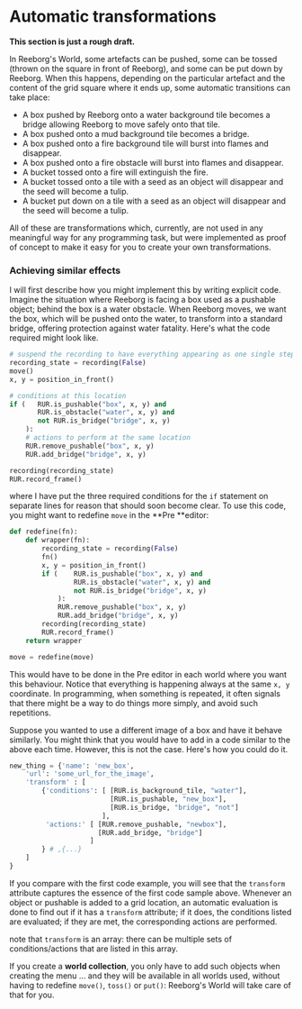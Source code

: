 # Automatic transformations

**This section is just a rough draft.**

In Reeborg's World, some artefacts can be pushed, some can be tossed \(thrown on the square in front of Reeborg\), and some can be put down by Reeborg. When this happens, depending on the particular artefact and the content of the grid square where it ends up, some automatic transitions can take place:

* A box pushed by Reeborg onto a water background tile becomes a bridge allowing Reeborg to move safely onto that tile.
* A box pushed onto a mud background tile becomes a bridge.
* A box pushed onto a fire background tile will burst into flames and disappear.
* A box pushed onto a fire obstacle will burst into flames and disappear.
* A bucket tossed onto a fire will extinguish the fire.
* A bucket tossed onto a tile with a seed as an object will disappear and the seed will become a tulip.
* A bucket put down on a tile with a seed as an object will disappear and the seed will become a tulip.

All of these are transformations which, currently, are not used in any meaningful way for any programming task, but were implemented as proof of concept to make it easy for you to create your own transformations.

### Achieving similar effects

I will first describe how you might implement this by writing explicit code.  Imagine the situation where Reeborg is facing a box used as a pushable object; behind the box is a water obstacle.  When Reeborg moves, we want the box, which will be pushed onto the water, to transform into a standard bridge, offering protection against water fatality.  Here's what the code required might look like.

```py
# suspend the recording to have everything appearing as one single step
recording_state = recording(False)
move()
x, y = position_in_front()

# conditions at this location
if (   RUR.is_pushable("box", x, y) and
       RUR.is_obstacle("water", x, y) and
       not RUR.is_bridge("bridge", x, y)
    ):
    # actions to perform at the same location
    RUR.remove_pushable("box", x, y)
    RUR.add_bridge("bridge", x, y)

recording(recording_state)
RUR.record_frame()
```

where I have put the three required conditions for the `if` statement on separate lines for reason that should soon become clear. To use this code, you might want to redefine `move` in the **Pre **editor:

```py
def redefine(fn):
    def wrapper(fn):
        recording_state = recording(False)
        fn()
        x, y = position_in_front()
        if (    RUR.is_pushable("box", x, y) and
                RUR.is_obstacle("water", x, y) and
                not RUR.is_bridge("bridge", x, y)
            ):
            RUR.remove_pushable("box", x, y)
            RUR.add_bridge("bridge", x, y)
        recording(recording_state)
        RUR.record_frame()
    return wrapper

move = redefine(move)
```

This would have to be done in the Pre editor in each world where you want this behaviour. Notice that everything is happening always at the same `x, y` coordinate.  In programming, when something is repeated, it often signals that there might be a way to do things more simply, and avoid such repetitions.

Suppose you wanted to use a different image of a box and have it behave similarly.  You might think that you would have to add in a code similar to the above each time. However, this is not the case.  Here's how you could do it.

```py
new_thing = {'name': 'new_box',
    'url': 'some_url_for_the_image',
    'transform' : [
        {'conditions': [ [RUR.is_background_tile, "water"],
                         [RUR.is_pushable, "new_box"],
                         [RUR.is_bridge, "bridge", "not"]
                       ],
         'actions:' [ [RUR.remove_pushable, "newbox"],
                      [RUR.add_bridge, "bridge"]
                    ]
        } # ,{...}
    ]
}
```

If you compare with the first code example, you will see that the `transform` attribute captures the essence of the first code sample above.  Whenever an object or pushable is added to a grid location, an automatic evaluation is done to find out if it has a `transform` attribute; if it does, the conditions listed are evaluated; if they are met, the corresponding actions are performed.

note that `transform` is an array: there can be multiple sets of conditions/actions that are listed in this array.

If you create a **world collection**, you only have to add such objects when creating the menu ... and they will be available in all worlds used, without having to redefine `move()`, `toss()` or `put()`: Reeborg's World will take care of that for you.

